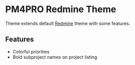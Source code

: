 PM4PRO Redmine Theme
====================

Theme extends default [Redmine](http://redmine.org) theme with some features.

Features
--------

* Colorful priorities
* Bold subproject names on project listing